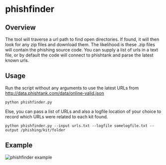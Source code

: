 # phishfinder

## Overview
The tool will traverse a url path to find open directories. If found, it will then look for any zip files and download them. The likelihood is these .zip files will contain the phishing source code. You can supply a list of urls in a text file, or by default the code will connect to phishtank and parse the latest known urls. 

## Usage
Run the script without any arguments to use the latest URLs from http://data.phishtank.com/data/online-valid.json
    
    python phishfinder.py

Else, you can pass a list of URLs and also a logfile location of your choice to record which URLs were related to each kit found.

    python phishfinder.py --input urls.txt --logfile somelogfile.txt --output /phishing/kit/folder

## Example
![phishfinder example](https://github.com/cybercdh/phishfinder/blob/master/phishfinder.png "phishfinder example")

